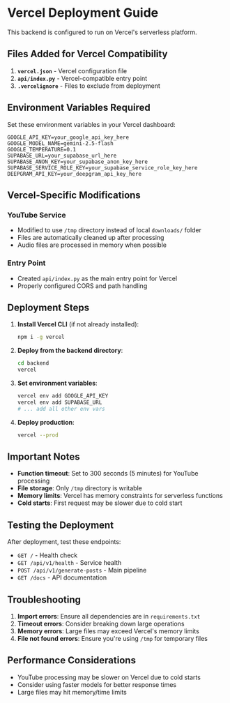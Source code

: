 # Vercel Deployment Guide

This backend is configured to run on Vercel's serverless platform.

## Files Added for Vercel Compatibility

1. **`vercel.json`** - Vercel configuration file
2. **`api/index.py`** - Vercel-compatible entry point
3. **`.vercelignore`** - Files to exclude from deployment

## Environment Variables Required

Set these environment variables in your Vercel dashboard:

```
GOOGLE_API_KEY=your_google_api_key_here
GOOGLE_MODEL_NAME=gemini-2.5-flash
GOOGLE_TEMPERATURE=0.1
SUPABASE_URL=your_supabase_url_here
SUPABASE_ANON_KEY=your_supabase_anon_key_here
SUPABASE_SERVICE_ROLE_KEY=your_supabase_service_role_key_here
DEEPGRAM_API_KEY=your_deepgram_api_key_here
```

## Vercel-Specific Modifications

### YouTube Service
- Modified to use `/tmp` directory instead of local `downloads/` folder
- Files are automatically cleaned up after processing
- Audio files are processed in memory when possible

### Entry Point
- Created `api/index.py` as the main entry point for Vercel
- Properly configured CORS and path handling

## Deployment Steps

1. **Install Vercel CLI** (if not already installed):
   ```bash
   npm i -g vercel
   ```

2. **Deploy from the backend directory**:
   ```bash
   cd backend
   vercel
   ```

3. **Set environment variables**:
   ```bash
   vercel env add GOOGLE_API_KEY
   vercel env add SUPABASE_URL
   # ... add all other env vars
   ```

4. **Deploy production**:
   ```bash
   vercel --prod
   ```

## Important Notes

- **Function timeout**: Set to 300 seconds (5 minutes) for YouTube processing
- **File storage**: Only `/tmp` directory is writable
- **Memory limits**: Vercel has memory constraints for serverless functions
- **Cold starts**: First request may be slower due to cold start

## Testing the Deployment

After deployment, test these endpoints:

- `GET /` - Health check
- `GET /api/v1/health` - Service health
- `POST /api/v1/generate-posts` - Main pipeline
- `GET /docs` - API documentation

## Troubleshooting

1. **Import errors**: Ensure all dependencies are in `requirements.txt`
2. **Timeout errors**: Consider breaking down large operations
3. **Memory errors**: Large files may exceed Vercel's memory limits
4. **File not found errors**: Ensure you're using `/tmp` for temporary files

## Performance Considerations

- YouTube processing may be slower on Vercel due to cold starts
- Consider using faster models for better response times
- Large files may hit memory/time limits 